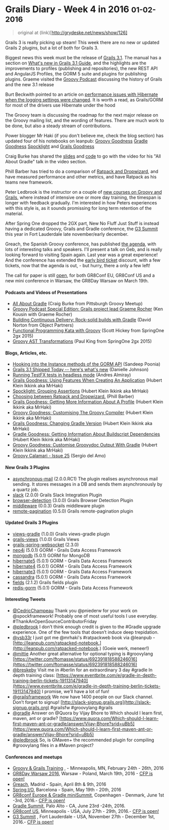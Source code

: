 
# Grails Diary - Week 4 in 2016 <small>01-02-2016</small>

> original at (link)[http://grydeske.net/news/show/126]

Grails 3 is really picking up steam! This week there are no new or updated Grails 2 plugins, but a lot of both for Grails 3.

Biggest news this week must be the release of [Grails 3.1](https://github.com/grails/grails-core/releases/tag/v3.1.0). The manual has a section on [What's new in Grails 3.1 Guide](http://grails.github.io/grails-doc/3.1.x/guide/introduction.html#whatsNew31), and the highlights are the improvements to profiles (publishing and repositories), the new REST API and AngularJS Profiles, the GORM 5 suite and plugins for publishing plugins. Graeme visited the [Groovy Podcast](https://www.youtube.com/watch?v=ZxExU0lbMUI&feature=youtu.be) discussing the history of Grails and the new 3.1 release

Burt Beckwith pointed to an article on [performance issues with Hibernate when the logging settings were changed](https://plumbr.eu/blog/io/how-we-accidentally-doubled-our-jdbc-traffic-with-hibernate). It is worth a read, as Grails/GORM for most of the drivers use Hibernate under the hood

The Groovy team is discussing the roadmap for the next major release on the Groovy mailing list, and the wording of features. There are much work to be done, but also a steady stream of contributions.

Power blogger Mr Haki (if you don't believe me, check the blog section) has updated four of his notebooks on leanpub: [Groovy Goodness](http://mrhaki.blogspot.dk/2016/02/groovy-goodness-notebook-is-updated.html) [Gradle Goodness](http://mrhaki.blogspot.dk/2016/02/gradle-goodness-notebook-updated.html) [Spocklight](http://mrhaki.blogspot.dk/2016/02/spocklight-notebook-is-updated.html) and [Grails Goodness](http://mrhaki.blogspot.dk/2016/02/grails-goodness-notebook-updated.html)

Craig Burke has shared the [slides](http://www.craigburke.com/gradle-intro/) and [code](https://github.com/craigburke/gradle-intro) to go with the video for his "All About Gradle" talk in the video section.

Phill Barber has tried to do a comparison of [Ratpack and Dropwizard](http://phillbarber.blogspot.com/2016/01/choosing-between-ratpack-and-dropwizard.html), and have measured performance and other metrics, and have Ratpack as his teams new framework.

Peter Ledbrook is the instructor on a couple of [new courses on Groovy and Grails](http://blog.cacoethes.co.uk/groovyandgrails/a-new-approach-to-training), where instead of intensive one or more day training, the timespan is longer with feedback gradually. I'm interested in how Peters experiences with this style is, as it sounds promissing for long term retention of the material.

After Spring One dropped the 2GX part, New No Fluff Just Stuff is instead having a dedicated Groovy, Grails and Gradle conference, the [G3 Summit](https://g3summit.com) this year in Fort Lauderdale late november/early december.

Greach, the Spanish Groovy conference, has published [the agenda](http://greachconf.com/agenda/), with lots of interesting talks and speakers. I'll present a talk on Geb, and is really looking forward to visiting Spain again. Last year was a great experience! And the conference has extended the [early bird ticket](http://greachconf.com/#tickets) discount, with a few tickets, now that the agenda is out, - but hurry, there a only a few left!

The call for paper is still [open](http://cfp.gr8conf.org/login/auth), for both GR8Conf EU, GR8Conf US and a new mini conference in Warsaw, the GR8Day Warsaw on March 19th.

#### Podcasts and Videos of Presentations

*   [All About Gradle](https://www.youtube.com/watch?v=xyJvFqLLdXg) (Craig Burke from Pittsburgh Groovy Meetup)
*   [Groovy Podcast Special Edition: Grails project lead Graeme Rocher](https://www.youtube.com/watch?v=ZxExU0lbMUI&feature=youtu.be) (Ken Kousin with Graeme Rocher)
*   [Building Continuous Delivery: Rock-solid builds with Gradle](https://objectpartners.com/2016/02/01/building-continuous-delivery-rock-solid-builds-with-gradle/) (David Norton from Object Partners)
*   [Functional Programming Kata with Groovy](http://www.infoq.com/presentations/fp-groovy) (Scott Hickey from SpringOne 2gx 2015)
*   [Groovy AST Transformations](http://www.infoq.com/presentations/groovy-ast-transformations) (Paul King from SpringOne 2gx 2015)

#### Blogs, Articles, etc.

*   [Hooking into the Instance methods of the GORM API](http://www.tothenew.com/blog/hooking-into-the-instance-methods-of-the-gorm-api/) (Sandeep Poonia)
*   [Grails 3.1 Shipped Today -- here's what's new](http://www.ociweb.com/resources/news/2016/01/28/grails-31-released) (Danielle Johnson)
*   [Running TestFX tests in headless mode](http://www.jroller.com/aalmiray/entry/running_testfx_tests_in_headless) (Andres Almiray)
*   [Grails Goodness: Using Features When Creating An Application](http://mrhaki.blogspot.dk/2016/01/grails-goodness-using-features-when.html) (Hubert Klein Ikkink aka MrHaki)
*   [Spocklight: Grouping Assertions](http://mrhaki.blogspot.dk/2016/01/spocklight-grouping-assertions.html) (Hubert Klein Ikkink aka MrHaki)
*   [Choosing between Ratpack and Dropwizard.](http://phillbarber.blogspot.com/2016/01/choosing-between-ratpack-and-dropwizard.html) (Phill Barber)
*   [Grails Goodness: Getting More Information About A Profile](http://mrhaki.blogspot.dk/2016/01/grails-goodness-getting-more.html) (Hubert Klein Ikkink aka MrHaki)
*   [Groovy Goodness: Customising The Groovy Compiler](http://mrhaki.blogspot.dk/2016/01/groovy-goodness-customising-groovy.html) (Hubert Klein Ikkink aka MrHaki)
*   [Grails Goodness: Changing Gradle Version](http://mrhaki.blogspot.dk/2016/01/grails-goodness-changing-gradle-version.html) (Hubert Klein Ikkink aka MrHaki)
*   [Gradle Goodness: Getting Information About Buildscript Dependencies](http://mrhaki.blogspot.dk/2016/01/gradle-goodness-getting-information.html) (Hubert Klein Ikkink aka MrHaki)
*   [Groovy Goodness: Customise Groovydoc Output With Gradle](http://mrhaki.blogspot.dk/2016/01/groovy-goodness-customise-groovydoc.html) (Hubert Klein Ikkink aka MrHaki)
*   [Groovy Calamari - Issue 25](http://groovycalamari.com/issues/25) (Sergio del Amo)

#### New Grails 3 Plugins

*   [asynchronous-mail](https://bintray.com/kefirsf/plugins/asynchronous-mail/view) (2.0.0.RC1) The plugin realises asynchronous mail sending. It stores messages in a DB and sends them asynchronously by a quartz job.
*   [slack](https://bintray.com/mathifonseca/grails-plugins/slack/view) (2.0.0) Grails Slack Integration Plugin
*   [browser-detection](https://bintray.com/mathifonseca/grails-plugins/browser-detection/view) (3.0.0) Grails Browser Detection Plugin
*   [middleware](https://bintray.com/lduarte/plugins/middleware/view) (0.0.3) Grails middleware plugin
*   [remote-pagination](https://bintray.com/amitjain/plugins/remote-pagination/view) (0.5.0) Grails remote-pagination plugin

#### Updated Grails 3 Plugins

*   [views-gradle](https://bintray.com/grails/plugins/views-gradle/view) (1.0.0) Grails views-gradle plugin
*   [grails-views](https://bintray.com/grails/plugins/grails-views/view) (1.0.0) Grails Views
*   [grails-spring-websocket](https://bintray.com/zyro/maven/grails-spring-websocket/view) (2.3.0)
*   [neo4j](https://bintray.com/grails/plugins/neo4j/view) (5.0.1) GORM - Grails Data Access Framework
*   [mongodb](https://bintray.com/grails/plugins/mongodb/view) (5.0.1) GORM for MongoDB
*   [hibernate5](https://bintray.com/grails/plugins/hibernate5/view) (5.0.1) GORM - Grails Data Access Framework
*   [hibernate4](https://bintray.com/grails/plugins/hibernate4/view) (5.0.1) GORM - Grails Data Access Framework
*   [hibernate3](https://bintray.com/grails/plugins/hibernate3/view) (5.0.1) GORM - Grails Data Access Framework
*   [cassandra](https://bintray.com/grails/plugins/cassandra/view) (5.0.1) GORM - Grails Data Access Framework
*   [fields](https://bintray.com/grails/plugins/fields/view) (2.1.2) Grails fields plugin
*   [redis-gorm](https://bintray.com/grails/plugins/redis-gorm/view) (5.0.1) GORM - Grails Data Access Framework

#### Interesting Tweets

*   [@CedricChampeau](https://twitter.com/CedricChampeau/status/693055377982767104) Thank you @pniederw for your work on @spockframework! Probably one of most useful tools I use everyday. #ThankAnOpenSourceContributorFriday
*   [@pledbrook](https://twitter.com/pledbrook/status/693025569437523968) I don’t think enough credit is given to the #Gradle upgrade experience. One of the few tools that doesn’t induce deep trepidation.
*   [@ysb33r](https://twitter.com/ysb33r/status/692825347159674880) I just got me @mrhaki's #ratpackweb book via @leanpub - [http://leanpub.com/ratpacked-notebook.](http://leanpub.com/ratpacked-notebook.) (Goeie werk, meneer!)
*   [@mittie](https://twitter.com/mittie/status/692394076809863168) Another great alternative for optional typing is #groovylang [https://twitter.com/ftomasse/status/692391818588246016](https://twitter.com/ftomasse/status/692391818588246016)
*   [@breskeby](https://twitter.com/breskeby/status/692385357170655233) Visit me in #berlin for an extraordinary 3 day #gradle In depth training class: [https://www.eventbrite.com/e/gradle-in-depth-training-berlin-tickets-19113147940](https://www.eventbrite.com/e/gradle-in-depth-training-berlin-tickets-19113147940) I promise, we’ll have a lot of fun!
*   [@grailsframework](https://twitter.com/grailsframework/status/692374779874164736) We now have 1400 people on our Slack channel. Don’t forget to signup! [http://slack-signup.grails.org](http://slack-signup.grails.org) #grailsfw #groovylang #grails
*   [@gradle](https://twitter.com/gradle/status/692010575874789376) Answer on @Quora by Vijay Bhore to Which should I learn first, maven, ant or gradle? [https://www.quora.com/Which-should-I-learn-first-maven-ant-or-gradle/answer/Vijay-Bhore?srid=uBb5](https://www.quora.com/Which-should-I-learn-first-maven-ant-or-gradle/answer/Vijay-Bhore?srid=uBb5)
*   [@pledbrook](https://twitter.com/pledbrook/status/691924833827950592) So, is GMaven+ the recommended plugin for compiling #groovylang files in a #Maven project?

#### Conferences and meetups

*   [Groovy & Grails Training](https://objectpartners.com/training/groovyandgrails/) , - Minneapolis, MN, February 24th - 26th, 2016
*   [GR8Day Warsaw 2016](http://www.meetup.com/Warsaw-Groovy-User-Group/events/227938015/), Warsaw - Poland, March 19th, 2016 - [CFP is open!](http://cfp.gr8conf.org/login/auth)
*   [Greach](http://greachconf.com/), Madrid - Spain, April 8th & 9th, 2016
*   [Spring I/O](http://www.springio.net/), Barcelona - Spain, May 19th - 20th, 2016
*   [GR8conf Europe & Gradle miniSummit](http://gr8conf.eu/), Copenhagen - Denmark, June 1st -3rd, 2016.- [CFP is open!](http://cfp.gr8conf.org/)
*   [Gradle Summit](http://gradlesummit.com), Palo Alto - CA, June 23rd -24th, 2016.
*   [GR8conf US](http://gr8conf.us/), Minneapolis - USA, July 27th - 29th, 2016.- [CFP is open!](http://cfp.gr8conf.org/)
*   [G3 Summit](https://g3summit.com) , Fort Lauderdale - USA, November 27th - December 1st, 2016.- [CFP is open!](https://g3summit.com/home/speaker_request)

